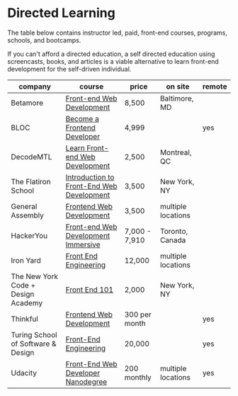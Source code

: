 # Directed Learning

The table below contains instructor led, paid, front-end courses, programs, schools, and bootcamps.

If you can't afford a directed education, a self directed education using screencasts, books, and articles is a viable alternative to learn front-end development for the self-driven individual.

<table>
    <thead>
        <tr>
            <th data-field="company">company</th>
            <th data-field="model">course</th>
            <th data-field="year">price</th>
            <th data-field="onsite">on site</th>
            <th data-field="remote">remote</th>
        </tr>
    </thead>
    <tbody>
        <tr>
            <td>Betamore</td>
            <td><a target="_blank" href="http://betamore.com/academy/front-end-web-development/">Front-end Web Development</a></td>
            <td>8,500</td>
            <td>Baltimore, MD</td>
            <td></td>
        </tr>
        <tr>
            <td>BLOC</td>
            <td><a target="_blank" href="https://www.bloc.io/frontend-development-bootcamp">Become a Frontend Developer</a></td>
            <td>4,999</td>
            <td></td>
            <td>yes</td>
        </tr>
        <tr>
            <td>DecodeMTL</td>
            <td><a target="_blank" href="http://www.decodemtl.com/">Learn Front-end Web Development</a></td>
            <td>2,500</td>
            <td>Montreal, QC</td>
            <td></td>
        </tr>
        <tr>
            <td>The Flatiron School</td>
            <td><a target="_blank" href="http://flatironschool.com/frontend">Introduction to Front-End Web Development</a></td>
            <td>3,500</td>
            <td>New York, NY</td>
            <td></td>
        </tr>
        <tr>
            <td>General Assembly</td>
            <td><a target="_blank" href="https://generalassemb.ly/education/front-end-web-development">Frontend Web Development</a></td>
            <td>3,500</td>
            <td>multiple locations</td>
            <td></td>
        </tr>
        <tr>
            <td>HackerYou</td>
            <td><a target="_blank" href="http://hackeryou.com/front-end-web-development-immersive/">Front-end Web Development Immersive</a></td>
            <td>7,000 - 7,910</td>
            <td>Toronto, Canada</td>
            <td></td>
        </tr>
        <tr>
            <td>Iron Yard</td>
            <td><a target="_blank" href="https://www.theironyard.com/courses.html#front-end-engineering">Front End Engineering</a></td>
            <td>12,000</td>
            <td>multiple locations</td>
            <td></td>
        </tr>
        <tr>
            <td>The New York Code + Design Academy</td>
            <td><a target="_blank" href="http://nycda.com/classes/front-end-101/">Front End 101</a></td>
            <td>2,000</td>
            <td>New York, NY</td>
            <td></td>
        </tr>
        <tr>
            <td>Thinkful</td>
            <td><a target="_blank" href="http://www.thinkful.com/courses/learn-web-development-online">Frontend Web Development</a></td>
            <td>300 per month</td>
            <td></td>
            <td>yes</td>
        </tr>
        <tr>
            <td>Turing School of Software & Design</td>
            <td><a target="_blank" href="https://www.turing.io/programs/front-end-engineering">Front-End Engineering</a></td>
            <td>20,000</td>
            <td></td>
            <td>yes</td>
        </tr>
        <tr>
            <td>Udacity</td>
            <td><a target="_blank" href="https://www.udacity.com/course/nd001">Front-End Web Developer Nanodegree</a></td>
            <td>200 monthly</td>
            <td>multiple locations</td>
            <td>yes</td>
        </tr>
    </tbody>
</table>
